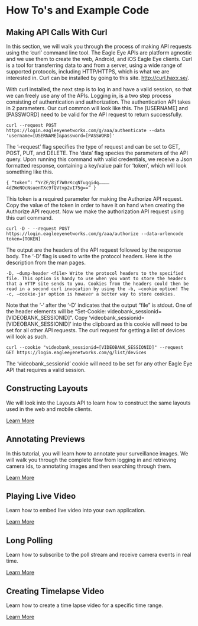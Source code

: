 # How To's and Example Code

<!--===================================================================-->
## Making API Calls With Curl
In this section, we will walk you through the process of making API requests using the ‘curl’ command line tool. The Eagle Eye APIs are platform agnostic and we use them to create the web, Android, and iOS Eagle Eye clients. Curl is a tool for transferring data to and from a server, using a wide range of supported protocols, including HTTP/HTTPS, which is what we are interested in. Curl can be installed by going to this site. http://curl.haxx.se/.

With curl installed, the next step is to log in and have a valid session, so that we can freely use any of the APIs. Logging in, is a two step process consisting of authentication and authorization. The authentication API takes in 2 parameters. Our curl common will look like this. The [USERNAME] and [PASSWORD] need to be valid for the API request to return successfully.

`
curl --request POST https://login.eagleeyenetworks.com/g/aaa/authenticate --data 'username=[USERNAME]&password=[PASSWORD]'
`

The ‘–request’ flag specifies the type of request and can be set to GET, POST, PUT, and DELETE. The ‘data’ flag species the parameters of the API query. Upon running this command with valid credentials, we receive a Json formatted response, containing a key/value pair for ‘token’, which will look something like this.

`
{ “token”: “YrZF/8jf7W0rKcqNTugqidq…………4dZWeNOcNsuenTXc9fQVtvp2vI75g==” }
`

This token is a required parameter for making the Authorize API request. Copy the value of the token in order to have it on hand when creating the Authorize API request. Now we make the authorization API request using this curl command.

`
curl -D - --request POST https://login.eagleeyenetworks.com/g/aaa/authorize --data-urlencode token=[TOKEN]
`

The output are the headers of the API request followed by the response body. The ‘-D’ flag is used to write the protocol headers. Here is the description from the man pages.

`
-D, –dump-header <file> Write the protocol headers to the specified file. This option is handy to use when you want to store the headers that a HTTP site sends to you. Cookies from the headers could then be read in a second curl invocation by using the -b, –cookie option! The -c, –cookie-jar option is however a better way to store cookies.
`

Note that the ‘-‘ after the ‘-D’ indicates that the output “file” is stdout. One of the header elements will be “Set-Cookie: videobank_sessionid=[VIDEOBANK_SESSIONID]“. Copy ‘videobank_sessionid=[VIDEOBANK_SESSIONID]‘ into the clipboard as this cookie will need to be set for all other API requests. The curl request for getting a list of devices will look as such.

`
curl --cookie "videobank_sessionid=[VIDEOBANK_SESSIONID]" --request GET https://login.eagleeyenetworks.com/g/list/devices
`

The ‘videobank_sessionid’ cookie will need to be set for any other Eagle Eye API that requires a valid session.

<!--===================================================================-->
## Constructing Layouts
We will look into the Layouts API to learn how to construct the same layouts used in the web and mobile clients.

[Learn More](http://www.eagleeyenetworks.com/video-api-example-code/constructing-layouts/)

<!--===================================================================-->
## Annotating Previews
In this tutorial, you will learn how to annotate your surveillance images. We will walk you through the complete flow from logging in and retrieving camera ids, to annotating images and then searching through them.

[Learn More](http://www.eagleeyenetworks.com/video-api-example-code/annotating-previews/)

<!--===================================================================-->
## Playing Live Video
Learn how to embed live video into your own application.

[Learn More](http://www.eagleeyenetworks.com/video-api-example-code/playing-live-video/)

<!--===================================================================-->
## Long Polling
Learn how to subscribe to the poll stream and receive camera events in real time.

[Learn More](http://www.eagleeyenetworks.com/video-api-example-code/long-polling/)


<!--===================================================================-->
## Creating Timelapse Video
Learn how to create a time lapse video for a specific time range.

[Learn More](http://www.eagleeyenetworks.com/video-api-example-code/time-lapse/)